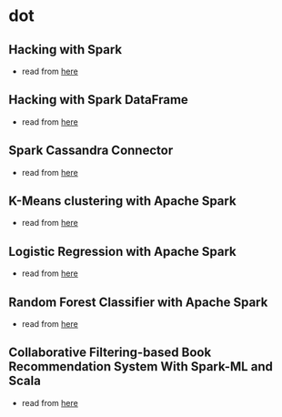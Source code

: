 # dot

## Hacking with Spark

- read from [here](https://medium.com/@itseranga/hacking-with-apache-spark-f6b0cabf0703)


## Hacking with Spark DataFrame

- read from [here](https://medium.com/@itseranga/hacking-with-spark-dataframe-d717404c5812)


## Spark Cassandra Connector

- read from [here](https://medium.com/@itseranga/spark-cassandra-connector-24e5c8c7a03c)


## K-Means clustering with Apache Spark

- read from [here](https://medium.com/@itseranga/k-means-clustering-with-apache-spark-cab44aef0a16)


## Logistic Regression with Apache Spark

- read from [here](https://medium.com/rahasak/logistic-regression-with-apache-spark-b7ec4c98cfcd)


## Random Forest Classifier with Apache Spark

- read from [here](https://medium.com/@itseranga/random-forest-classifier-with-apache-spark-c63b4a23a7cc)


## Collaborative Filtering-based Book Recommendation System With Spark-ML and Scala

- read from [here](https://medium.com/rahasak/collaborative-filtering-based-book-recommendation-system-with-spark-ml-and-scala-1e5980ceba5e)
